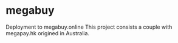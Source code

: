 # megabuy
Deployment to megabuy.online
This project consists a couple with megapay.hk origined in Australia.
